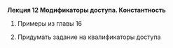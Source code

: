 **Лекция 12 Модификаторы доступа. Константность**

1. Примеры из главы 16

2. Придумать задание на квалификаторы доступа
